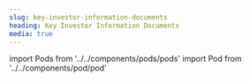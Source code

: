 ```yaml
---
slug: key-investor-information-documents
heading: Key Investor Information Documents
media: true
---
```


import Pods from '../../components/pods/pods'
import Pod from '../../components/pod/pod'


<Pods>
  <Pod externalLink={'/docs/Fidelity-Index-World-KIID.pdf'} heading={'Fidelity Index World KIID'} description={'Key Investor Information Document'} type={'isa-terms'}/>
  <Pod externalLink={'/docs/LG-Cash-Trust-KIID.pdf'} heading={'L&G Cash Trust KIID'} description={'Key Investor Information Document'} type={'isa-terms'}/>
</Pods>